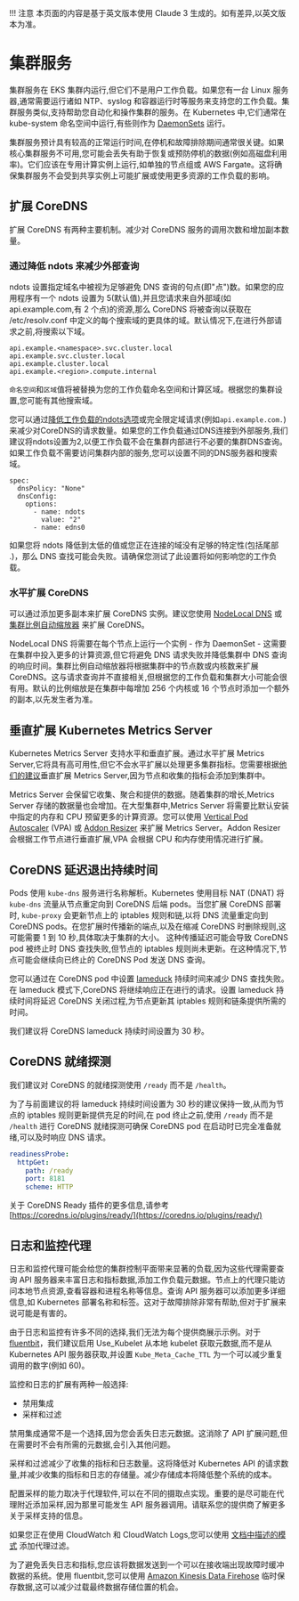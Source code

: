 !!! 注意
    本页面的内容是基于英文版本使用 Claude 3 生成的。如有差异,以英文版本为准。

# 集群服务

集群服务在 EKS 集群内运行,但它们不是用户工作负载。如果您有一台 Linux 服务器,通常需要运行诸如 NTP、syslog 和容器运行时等服务来支持您的工作负载。集群服务类似,支持帮助您自动化和操作集群的服务。在 Kubernetes 中,它们通常在 kube-system 命名空间中运行,有些则作为 [DaemonSets](https://kubernetes.io/docs/concepts/workloads/controllers/daemonset/) 运行。

集群服务预计具有较高的正常运行时间,在停机和故障排除期间通常很关键。如果核心集群服务不可用,您可能会丢失有助于恢复或预防停机的数据(例如高磁盘利用率)。它们应该在专用计算实例上运行,如单独的节点组或 AWS Fargate。这将确保集群服务不会受到共享实例上可能扩展或使用更多资源的工作负载的影响。

## 扩展 CoreDNS

扩展 CoreDNS 有两种主要机制。减少对 CoreDNS 服务的调用次数和增加副本数量。

### 通过降低 ndots 来减少外部查询

ndots 设置指定域名中被视为足够避免 DNS 查询的句点(即"点")数。如果您的应用程序有一个 ndots 设置为 5(默认值),并且您请求来自外部域(如 api.example.com,有 2 个点)的资源,那么 CoreDNS 将被查询以获取在 /etc/resolv.conf 中定义的每个搜索域的更具体的域。默认情况下,在进行外部请求之前,将搜索以下域。
```
api.example.<namespace>.svc.cluster.local
api.example.svc.cluster.local
api.example.cluster.local
api.example.<region>.compute.internal
```

`命名空间`和`区域`值将被替换为您的工作负载命名空间和计算区域。根据您的集群设置,您可能有其他搜索域。

您可以通过[降低工作负载的ndots选项](https://kubernetes.io/docs/concepts/services-networking/dns-pod-service/#pod-dns-config)或完全限定域请求(例如`api.example.com.`)来减少对CoreDNS的请求数量。如果您的工作负载通过DNS连接到外部服务,我们建议将ndots设置为2,以便工作负载不会在集群内部进行不必要的集群DNS查询。如果工作负载不需要访问集群内部的服务,您可以设置不同的DNS服务器和搜索域。
```
spec:
  dnsPolicy: "None"
  dnsConfig:
    options:
      - name: ndots
        value: "2"
      - name: edns0
```


如果您将 ndots 降低到太低的值或您正在连接的域没有足够的特定性(包括尾部 .)，那么 DNS 查找可能会失败。请确保您测试了此设置将如何影响您的工作负载。

### 水平扩展 CoreDNS

可以通过添加更多副本来扩展 CoreDNS 实例。建议您使用 [NodeLocal DNS](https://kubernetes.io/docs/tasks/administer-cluster/nodelocaldns/) 或 [集群比例自动缩放器](https://github.com/kubernetes-sigs/cluster-proportional-autoscaler) 来扩展 CoreDNS。

NodeLocal DNS 将需要在每个节点上运行一个实例 - 作为 DaemonSet - 这需要在集群中投入更多的计算资源,但它将避免 DNS 请求失败并降低集群中 DNS 查询的响应时间。集群比例自动缩放器将根据集群中的节点数或内核数来扩展 CoreDNS。这与请求查询并不直接相关,但根据您的工作负载和集群大小可能会很有用。默认的比例缩放是在集群中每增加 256 个内核或 16 个节点时添加一个额外的副本,以先发生者为准。

## 垂直扩展 Kubernetes Metrics Server

Kubernetes Metrics Server 支持水平和垂直扩展。通过水平扩展 Metrics Server,它将具有高可用性,但它不会水平扩展以处理更多集群指标。您需要根据[他们的建议](https://kubernetes-sigs.github.io/metrics-server/#scaling)垂直扩展 Metrics Server,因为节点和收集的指标会添加到集群中。

Metrics Server 会保留它收集、聚合和提供的数据。随着集群的增长,Metrics Server 存储的数据量也会增加。在大型集群中,Metrics Server 将需要比默认安装中指定的内存和 CPU 预留更多的计算资源。您可以使用 [Vertical Pod Autoscaler](https://github.com/kubernetes/autoscaler/tree/master/vertical-pod-autoscaler) (VPA) 或 [Addon Resizer](https://github.com/kubernetes/autoscaler/tree/master/addon-resizer) 来扩展 Metrics Server。Addon Resizer 会根据工作节点进行垂直扩展,VPA 会根据 CPU 和内存使用情况进行扩展。

## CoreDNS 延迟退出持续时间

Pods 使用 `kube-dns` 服务进行名称解析。Kubernetes 使用目标 NAT (DNAT) 将 `kube-dns` 流量从节点重定向到 CoreDNS 后端 pods。当您扩展 CoreDNS 部署时, `kube-proxy` 会更新节点上的 iptables 规则和链,以将 DNS 流量重定向到 CoreDNS pods。在您扩展时传播新的端点,以及在缩减 CoreDNS 时删除规则,这可能需要 1 到 10 秒,具体取决于集群的大小。
这种传播延迟可能会导致 CoreDNS pod 被终止时 DNS 查找失败,但节点的 iptables 规则尚未更新。在这种情况下,节点可能会继续向已终止的 CoreDNS Pod 发送 DNS 查询。

您可以通过在 CoreDNS pod 中设置 [lameduck](https://coredns.io/plugins/health/) 持续时间来减少 DNS 查找失败。在 lameduck 模式下,CoreDNS 将继续响应正在进行的请求。设置 lameduck 持续时间将延迟 CoreDNS 关闭过程,为节点更新其 iptables 规则和链条提供所需的时间。

我们建议将 CoreDNS lameduck 持续时间设置为 30 秒。

## CoreDNS 就绪探测

我们建议对 CoreDNS 的就绪探测使用 `/ready` 而不是 `/health`。

为了与前面建议的将 lameduck 持续时间设置为 30 秒的建议保持一致,从而为节点的 iptables 规则更新提供充足的时间,在 pod 终止之前,使用 `/ready` 而不是 `/health` 进行 CoreDNS 就绪探测可确保 CoreDNS pod 在启动时已完全准备就绪,可以及时响应 DNS 请求。
```yaml
readinessProbe:
  httpGet:
    path: /ready
    port: 8181
    scheme: HTTP
```


关于 CoreDNS Ready 插件的更多信息,请参考 [https://coredns.io/plugins/ready/](https://coredns.io/plugins/ready/)

## 日志和监控代理

日志和监控代理可能会给您的集群控制平面带来显著的负载,因为这些代理需要查询 API 服务器来丰富日志和指标数据,添加工作负载元数据。节点上的代理只能访问本地节点资源,查看容器和进程名称等信息。查询 API 服务器可以添加更多详细信息,如 Kubernetes 部署名称和标签。这对于故障排除非常有帮助,但对于扩展来说可能是有害的。

由于日志和监控有许多不同的选择,我们无法为每个提供商展示示例。对于 [fluentbit](https://docs.fluentbit.io/manual/pipeline/filters/kubernetes)，我们建议启用 Use_Kubelet 从本地 kubelet 获取元数据,而不是从 Kubernetes API 服务器获取,并设置 `Kube_Meta_Cache_TTL` 为一个可以减少重复调用的数字(例如 60)。

监控和日志的扩展有两种一般选择:

* 禁用集成
* 采样和过滤

禁用集成通常不是一个选择,因为您会丢失日志元数据。这消除了 API 扩展问题,但在需要时不会有所需的元数据,会引入其他问题。

采样和过滤减少了收集的指标和日志数量。这将降低对 Kubernetes API 的请求数量,并减少收集的指标和日志的存储量。减少存储成本将降低整个系统的成本。

配置采样的能力取决于代理软件,可以在不同的摄取点实现。重要的是尽可能在代理附近添加采样,因为那里可能发生 API 服务器调用。请联系您的提供商了解更多关于采样支持的信息。

如果您正在使用 CloudWatch 和 CloudWatch Logs,您可以使用 [文档中描述的模式](https://docs.aws.amazon.com/AmazonCloudWatch/latest/logs/FilterAndPatternSyntax.html) 添加代理过滤。

为了避免丢失日志和指标,您应该将数据发送到一个可以在接收端出现故障时缓冲数据的系统。使用 fluentbit,您可以使用 [Amazon Kinesis Data Firehose](https://docs.fluentbit.io/manual/pipeline/outputs/firehose) 临时保存数据,这可以减少过载最终数据存储位置的机会。
